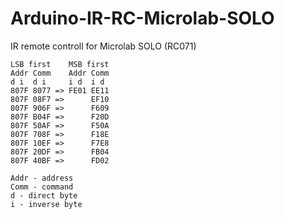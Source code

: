 # Arduino-IR-RC-Microlab-SOLO
IR remote controll for Microlab SOLO  (RC071)
```
LSB first    MSB first
Addr Comm    Addr Comm
d i  d i     i d  i d
807F 8077 => FE01 EE11
807F 08F7 =>      EF10
807F 906F =>      F609
807F B04F =>      F20D
807F 50AF =>      F50A
807F 708F =>      F18E
807F 10EF =>      F7E8
807F 20DF =>      FB04
807F 40BF =>      FD02

Addr - address
Comm - command
d - direct byte
i - inverse byte
```
